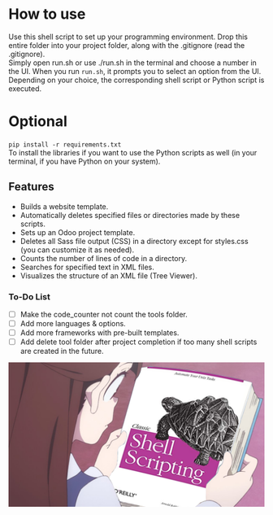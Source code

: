 # How to use

Use this shell script to set up your programming environment. Drop this entire folder into your project folder, along with the .gitignore (read the .gitignore).
<br/>
Simply open run.sh or use ./run.sh in the terminal and choose a number in the UI. When you run `run.sh`, it prompts you to select an option from the UI. Depending on your choice, the corresponding shell script or Python script is executed.
<br/>

# Optional

`pip install -r requirements.txt`
<br/>
To install the libraries if you want to use the Python scripts as well (in your terminal, if you have Python on your system).

## Features

- Builds a website template.
- Automatically deletes specified files or directories made by these scripts.
- Sets up an Odoo project template.
- Deletes all Sass file output (CSS) in a directory except for styles.css (you can customize it as needed).
- Counts the number of lines of code in a directory.
- Searches for specified text in XML files.
- Visualizes the structure of an XML file (Tree Viewer).

### To-Do List

- [ ] Make the code_counter not count the tools folder.
- [ ] Add more languages & options.
- [ ] Add more frameworks with pre-built templates.
- [ ] Add delete tool folder after project completion if too many shell scripts are created in the future.

![alt text](/img_for_github/Akko_Kagari_Classic_Shell_Scripting.jpg)
